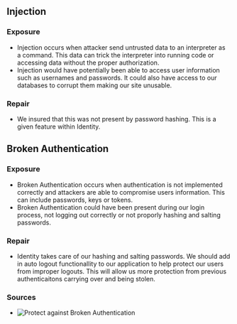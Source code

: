 ## Injection

### Exposure 

- Injection occurs when attacker send untrusted data to an interpreter as a command. This data can trick the interpreter into running code or accessing data without the proper authorization.
- Injection would have potentially been able to access user information such as usernames and passwords. It could also have access to our databases to corrupt them making our site unusable. 

### Repair

- We insured that this was not present by password hashing. This is a given feature within Identity.

## Broken Authentication

### Exposure

- Broken Authentication occurs when authentication is not implemented correctly and attackers are able to compromise users information. This can include passwords, keys or tokens. 
- Broken Authentication could have been present during our login process, not logging out correctly or not proporly hashing and salting passwords. 

### Repair

- Identity takes care of our hashing and salting passwords. We should add in auto logout functionallity to our application to help protect our users from improper logouts. This will allow us more protection from previous authenticaitons carrying over and being stolen. 

### Sources
- ![Protect against Broken Authentication](https://hdivsecurity.com/owasp-broken-authentication-and-session-management)
